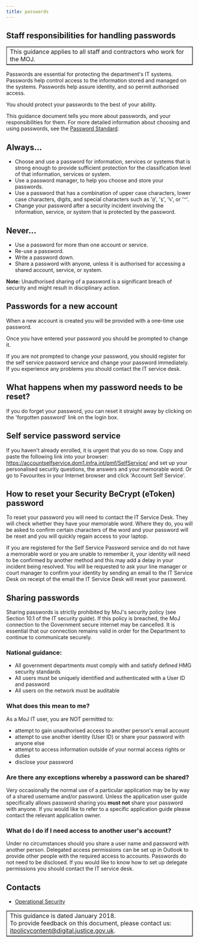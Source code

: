 ```yaml
---
title: passwords
---
```


## Staff responsibilities for handling passwords

<table border='1'>
<tr>
<td>This guidance applies to all staff and contractors who work for the MOJ.</td>
</tr>
</table>

[ps]: https://intranet.justice.gov.uk/guidance/security/it-computer-security/ict-security-policy-framework/password-standard/

Passwords are essential for protecting the department\'s IT systems. Passwords help control access to the information stored and managed on the systems. Passwords help assure identity, and so permit authorised access.

You should protect your passwords to the best of your ability.

This guidance document tells you more about passwords, and your responsibilities for them. For more detailed information about choosing and using passwords, see the [Password Standard][ps].

## Always\.\.\.

- Choose and use a password for information, services or systems that is strong enough to provide sufficient protection for the classification level of that information, services or system.
- Use a password manager, to help you choose and store your passwords.
- Use a password that has a combination of upper case characters, lower case characters, digits, and special characters such as '`@`', '`$`', '`%`', or '`^`'.
- Change your password after a security incident involving the information, service, or system that is protected by the password.

## Never\.\.\.

- Use a password for more than one account or service.
- Re-use a password.
- Write a password down.
- Share a password with anyone, unless it is authorised for accessing a shared account, service, or system.

**Note:** Unauthorised sharing of a password is a significant breach of security and might result in disciplinary action.

## Passwords for a new account

When a new account is created you will be provided with a one-time use password.

Once you have entered your password you should be prompted to change it.

If you are not prompted to change your password, you should register for the self service password service and change your password immediately. If you experience any problems you should contact the IT service desk.

## What happens when my password needs to be reset?

If you do forget your password, you can reset it straight away by clicking on the \'forgotten password\' link on the login box.

## Self service password service

If you haven't already enrolled, it is urgent that you do so now. Copy and paste the following link into your browser: https://accountselfservice.dom1.infra.int/pmf/SelfService/ and set up your personalised security questions, the answers and your memorable word. Or go to Favourites in your Internet browser and click 'Account Self Service'.

## How to reset your Security BeCrypt (eToken) password

To reset your password you will need to contact the IT Service Desk. They will check whether they have your memorable word. Where they do, you will be asked to confirm certain characters of the word and your password will be reset and you will quickly regain access to your laptop.

If you are registered for the Self Service Password service and do not have a memorable word or you are unable to remember it, your identity will need to be confirmed by another method and this may add a delay in your incident being resolved. You will be requested to ask your line manager or court manager to confirm your identity by sending an email to the IT Service Desk on receipt of the email the IT Service Desk will reset your password.

## Sharing passwords

Sharing passwords is strictly prohibited by MoJ's security policy (see Section 10.1 of the IT security guide). If this policy is breached, the MoJ connection to the Government secure internet may be cancelled. It is essential that our connection remains valid in order for the Department to continue to communicate securely.

### National guidance:

* All government departments must comply with and satisfy defined HMG security standards
* All users must be uniquely identified and authenticated with a User ID and password
* All users on the network must be auditable

### What does this mean to me?

As a MoJ IT user, you are NOT permitted to:

*   attempt to gain unauthorised access to another person's email account
*   attempt to use another identity (User ID) or share your password with anyone else
*   attempt to access information outside of your normal access rights or duties
*   disclose your password

### Are there any exceptions whereby a password can be shared?
 
Very occasionally the normal use of a particular application may be by way of a shared username and/or password. Unless the application user guide specifically allows password sharing you __must not__ share your password with anyone. If you would like to refer to a specific application guide please contact the relevant application owner.

### What do I do if I need access to another user's account?

Under no circumstances should you share a user name and password with another person. Delegated access permissions can be set up in Outlook to provide other people with the required access to accounts. Passwords do not need to be disclosed. If you would like to know how to set up delegate permissions you should contact the IT service desk.

## Contacts

* [Operational Security](mailto:operationalsecurityteam@justice.gsi.gov.uk)

<table border='1'>
<tr>
<td>This guidance is dated January 2018.<br/>
To provide feedback on this document, please contact us: <a href="mailto:itpolicycontent@digital.justice.gov.uk?subject=passwords">itpolicycontent@digital.justice.gov.uk</a>.</td>
</tr>
</table>
